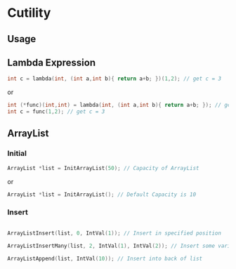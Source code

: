 # Cutility

## Usage

## Lambda Expression

```C
int c = lambda(int, (int a,int b){ return a+b; })(1,2); // get c = 3
```

or

```C
int (*func)(int,int) = lambda(int, (int a,int b){ return a+b; }); // get function pointer
int c = func(1,2); // get c = 3
```

## ArrayList

### Initial

```C
ArrayList *list = InitArrayList(50); // Capacity of ArrayList
```

or

```C
ArrayList *list = InitArrayList(); // Default Capacity is 10
```

### Insert

```C

ArrayListInsert(list, 0, IntVal(1)); // Insert in specified position

ArrayListInsertMany(list, 2, IntVal(1), IntVal(2)); // Insert some variables

ArrayListAppend(list, IntVal(10)); // Insert into back of list
```


